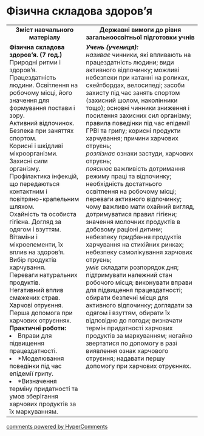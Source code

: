 <div id="hypercomments_widget" class="js-hypercomments-widget invisible"></div>

Фізична складова здоров’я
=============================================

<table>
  <tr>
    <td width="40%" align="center"><b>Зміст навчального матеріалу<b></td>
    <td width="60%" align="center"><b>Державні вимоги до рівня загальноосвітньої підготовки учнів</b></td>
  </tr>
  <tr>
    <td width="40%" style="vertical-align:top !important;">
    <b>Фізична складова здоров’я. (7 год.)</b><br>
    Природні ритми і здоров’я. Працездатність людини. Освітлення на робочому місці, його значення для формування постави і зору.<br>
    Активний відпочинок. Безпека при заняттях спортом.<br>
    Корисні і шкідливі мікроорганізми. Захисні сили організму. Профілактика інфекцій, що передаються контактним і повітряно-крапельним шляхом.<br>
    Охайність та особиста гігієна. Догляд за одягом і взуттям.<br>
    Вітаміни і мікроелементи, їх вплив на здоров’я. Вибір продуктів харчування.<br>
    Переваги натуральних продуктів.<br>
    Негативний вплив смажених страв.<br>
    Харчові отруєння. Перша допомога при харчових отруєннях.<br>
    <b>Практичні роботи:</b>
    <li>
    Вправи для підвищення працездатності.
    </li>
    <li>
    *Моделювання поведінки під час епідемії грипу.
    </li>
    <li>
    *Визначення терміну придатності та умов зберігання харчових продуктів за їх маркуванням.
    </li>
    </td>
    <td width="60%" style="vertical-align:top !important;">
    <i><b>Учень (учениця):</b></i><br>
    <i>називає</i> чинники, які впливають на працездатність людини; види активного відпочинку; можливі небезпеки при катанні на роликах, скейтбордах, велосипеді; засоби захисту під час занять спортом (захисний шолом, наколінники тощо); основні чинники зниження і посилення захисних сил організму; правила поведінки під час епідемії ГРВІ та грипу; корисні продукти харчування; причини харчових отруєнь;<br>
    <i>розпізнає</i> ознаки застуди, харчових отруєнь;<br>
    <i>пояснює</i> важливість дотримання режиму праці та відпочинку; необхідність достатнього освітлення на робочому місці; переваги активного відпочинку; чому важливо мати охайний вигляд, дотримуватися правил гігієни; значення молочних продуктів в добовому раціоні дитини; небезпеку придбання продуктів харчування на стихійних ринках; небезпеку самолікування харчових отруєнь;<br>
    <i>уміє</i> складати розпорядок дня; підтримувати належний стан робочого місця; виконувати вправи для підвищення працездатності; обирати безпечні місця для активного відпочинку; доглядати за одягом і взуттям, обирати їх відповідно до погоди; визначати термін придатності харчових продуктів за маркуванням; негайно звертатися по допомогу в разі виявлення ознак харчового отруєння; надавати першу допомогу при харчових отруєннях.<br>
	</td>
  </tr>
</table>

<div class="js-hypercomments-container">
<a href="http://hypercomments.com" class="hc-link" title="comments widget">comments powered by HyperComments</a>
</div>